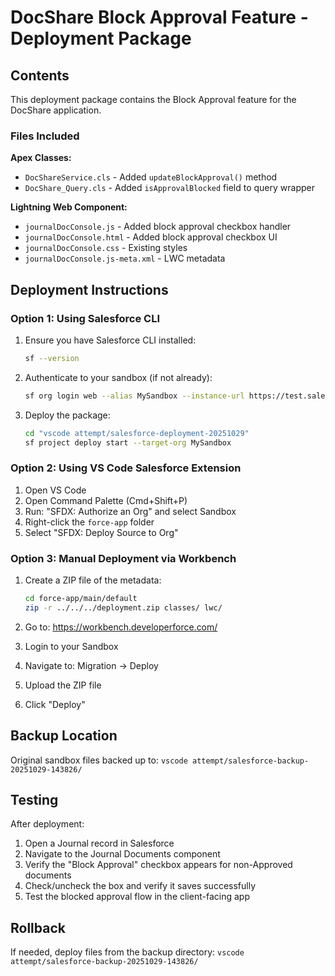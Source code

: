 # DocShare Block Approval Feature - Deployment Package

## Contents

This deployment package contains the Block Approval feature for the DocShare application.

### Files Included

**Apex Classes:**
- `DocShareService.cls` - Added `updateBlockApproval()` method
- `DocShare_Query.cls` - Added `isApprovalBlocked` field to query wrapper

**Lightning Web Component:**
- `journalDocConsole.js` - Added block approval checkbox handler
- `journalDocConsole.html` - Added block approval checkbox UI
- `journalDocConsole.css` - Existing styles
- `journalDocConsole.js-meta.xml` - LWC metadata

## Deployment Instructions

### Option 1: Using Salesforce CLI

1. Ensure you have Salesforce CLI installed:
   ```bash
   sf --version
   ```

2. Authenticate to your sandbox (if not already):
   ```bash
   sf org login web --alias MySandbox --instance-url https://test.salesforce.com
   ```

3. Deploy the package:
   ```bash
   cd "vscode attempt/salesforce-deployment-20251029"
   sf project deploy start --target-org MySandbox
   ```

### Option 2: Using VS Code Salesforce Extension

1. Open VS Code
2. Open Command Palette (Cmd+Shift+P)
3. Run: "SFDX: Authorize an Org" and select Sandbox
4. Right-click the `force-app` folder
5. Select "SFDX: Deploy Source to Org"

### Option 3: Manual Deployment via Workbench

1. Create a ZIP file of the metadata:
   ```bash
   cd force-app/main/default
   zip -r ../../../deployment.zip classes/ lwc/
   ```

2. Go to: https://workbench.developerforce.com/
3. Login to your Sandbox
4. Navigate to: Migration → Deploy
5. Upload the ZIP file
6. Click "Deploy"

## Backup Location

Original sandbox files backed up to:
`vscode attempt/salesforce-backup-20251029-143826/`

## Testing

After deployment:
1. Open a Journal record in Salesforce
2. Navigate to the Journal Documents component
3. Verify the "Block Approval" checkbox appears for non-Approved documents
4. Check/uncheck the box and verify it saves successfully
5. Test the blocked approval flow in the client-facing app

## Rollback

If needed, deploy files from the backup directory:
`vscode attempt/salesforce-backup-20251029-143826/`
